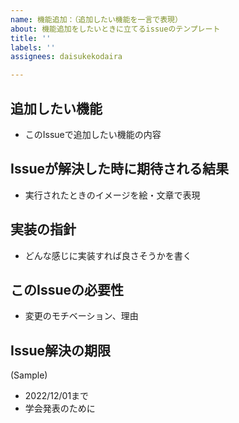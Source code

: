 ```yaml
---
name: 機能追加：（追加したい機能を一言で表現）
about: 機能追加をしたいときに立てるissueのテンプレート
title: ''
labels: ''
assignees: daisukekodaira

---
```


## 追加したい機能
- このIssueで追加したい機能の内容

## Issueが解決した時に期待される結果
- 実行されたときのイメージを絵・文章で表現

## 実装の指針
- どんな感じに実装すれば良さそうかを書く

## このIssueの必要性
- 変更のモチベーション、理由

## Issue解決の期限
(Sample)
- 2022/12/01まで
- 学会発表のために
